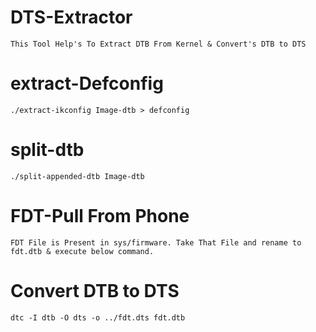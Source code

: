 # DTS-Extractor
```
This Tool Help's To Extract DTB From Kernel & Convert's DTB to DTS
```

# extract-Defconfig
```
./extract-ikconfig Image-dtb > defconfig

```

# split-dtb
```
./split-appended-dtb Image-dtb

```

# FDT-Pull From Phone
```
FDT File is Present in sys/firmware. Take That File and rename to fdt.dtb & execute below command.
```

# Convert DTB to DTS
```
dtc -I dtb -O dts -o ../fdt.dts fdt.dtb
```
